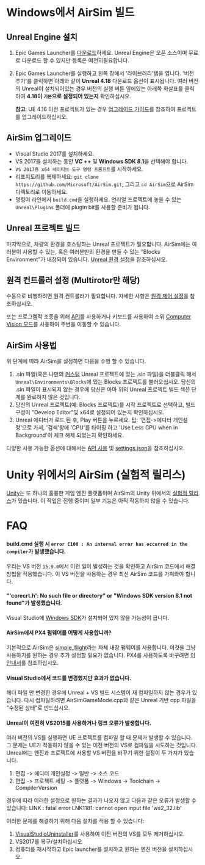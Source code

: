 # Windows에서 AirSim 빌드

## Unreal Engine 설치

1. Epic Games Launcher를 [다운로드](https://www.unrealengine.com/download)하세요. Unreal Engine은 오픈 소스이며 무료로 다운로드 할 수 있지만 등록은 여전히 ​​필요합니다.
2. Epic Games Launcher를 실행하고 왼쪽 창에서 '라이브러리'탭을 엽니다.
'버전 추가'를 클릭하면 아래와 같이 **Unreal 4.18** 다운로드 옵션이 표시됩니다. 여러 버전의 Unreal이 설치되어있는 경우 버전의 실행 버튼 옆에있는 아래쪽 화살표를 클릭하여 **4.18이 `기본`으로 설정되어 있는지** 확인하십시오.

   **참고**: UE 4.16 이전 프로젝트가 있는 경우 [업그레이드 가이드](unreal_upgrade.md)를 참조하여 프로젝트를 업그레이드하십시오.

## AirSim 업그레이드
* Visual Studio 2017를 설치하세요.    
* VS 2017을 설치하는 동안 **VC ++** 및 **Windows SDK 8.1**을 선택해야 합니다.
* `VS 2017용 x64 네이티브 도구 명령 프롬프트`를 시작하세요. 
* 리포지토리를 복제하세요: `git clone https://github.com/Microsoft/AirSim.git`, 그리고 `cd AirSim`으로 AirSim 디렉토리로 이동하세요. 
* 명령어 라인에서 `build.cmd`을 실행하세요. 언리얼 프로젝트에 놓을 수 있는 `Unreal\Plugins` 폴더에 plugin bit를 사용할 준비가 됩니다.

## Unreal 프로젝트 빌드

마지막으로, 차량의 환경을 호스팅하는 Unreal 프로젝트가 필요합니다. AirSim에는 여러분이 사용할 수 있는, 혹은 여러분만의 환경을 만들 수 있는 "Blocks Environment"가 내장되어 있습니다. [Unreal 환경 설정](unreal_proj.md)을 참조하십시오.

## 원격 컨트롤러 설정 (Multirotor만 해당)

수동으로 비행하려면 원격 컨트롤러가 필요합니다. 자세한 사항은 [원격 제어 설정](remote_control.md)을 참조하십시오.

또는 프로그램적 조종을 위해 [API](apis.md)를 사용하거나 키보드를 사용하여 소위 [Computer Vision 모드](image_apis.md)를 사용하여 주변을 이동할 수 있습니다.

## AirSim 사용법

위 단계에 따라 AirSim을 설정하면 다음을 수행 할 수 있습니다.

1. .sln 파일(혹은 나만의 [커스텀](unreal_custenv.md) Unreal 프로젝트에 있는 .sln 파일)을 더블클릭 해서 `Unreal\Environments\Blocks`에 있는 Blocks 프로젝트를 불러오십시오. 당신의 .sln 파일이 표시되지 않는 경우에 당신은 아마 위의 Unreal 프로젝트 빌드 섹션 단계를 완료하지 않은 것입니다.
2. 당신의 Unreal 프로젝트(예: Blocks 프로젝트)를 시작 프로젝트로 선택하고, 빌드 구성이 "Develop Editor"및 x64로 설정되어 있는지 확인하십시오.
3. Unreal 에디터가 로드 된 후, Play 버튼을 누르세요. 팁: '편집->에디터 개인설정'으로 가서, '검색'창에 'CPU'를 타이핑 하고 'Use Less CPU when in Background'이 체크 해제 되었는지 확인하세요.

다양한 사용 가능한 옵션에 대해서는 [API 사용](apis.md) 및 [settings.json](settings.md)을 참조하십시오.

# Unity 위에서의 AirSim (실험적 릴리스)
[Unity](https://unity3d.com/)는 또 하나의 훌륭한 게임 엔진 플랫폼이며 AirSim의 Unity 위에서의 [실험적 릴리스](https://github.com/Microsoft/AirSim/tree/master/Unity)가 있습니다. 이 작업은 진행 중이며 일부 기능은 아직 작동하지 않을 수 있습니다.

# FAQ
#### build.cmd 실행 시 `error C100 : An internal error has occurred in the compiler`가 발생했습니다.
우리는 VS 버전 `15.9.0`에서 이런 일이 발생하는 것을 확인하고 AirSim 코드에서 해결 방법을 적용했습니다. 이 VS 버전을 사용하는 경우 최신 AirSim 코드를 가져와야 합니다.

#### "'corecrt.h': No such file or directory" or "Windows SDK version 8.1 not found"가 발생했습니다.
Visual Studio에 [Windows SDK](https://developercommunity.visualstudio.com/content/problem/3754/cant-compile-c-program-because-of-sdk-81cant-add-a.html)가 설치되어 있지 않을 가능성이 큽니다.

#### AirSim에서 PX4 펌웨어를 어떻게 사용합니까?
기본적으로 AirSim은 [simple_flight](simple_flight.md)라는 자체 내장 펌웨어를 사용합니다. 이것을 그냥 사용하기를 원하는 경우 추가 설정할 필요가 없습니다. PX4를 사용하도록 바꾸려면 [이 안내서](px4_setup.md)를 참조하십시오.

#### Visual Studio에서 코드를 변경했지만 효과가 없습니다.

헤더 파일 만 변경한 경우에 Unreal + VS 빌드 시스템이 재 컴파일하지 않는 경우가 있습니다. 다시 컴파일하려면 AirSimGameMode.cpp와 같은 Unreal 기반 cpp 파일을 "수정된 상태"로 만드십시오.

#### Unreal이 여전히 VS2015를 사용하거나 링크 오류가 발생합니다.
여러 버전의 VS를 실행하면 UE 프로젝트를 컴파일 할 때 문제가 발생할 수 있습니다. 그 문제는 UE가 작동하지 않을 수 있는 이전 버전의 VS로 컴파일을 시도하는 것입니다. Unreal에는 엔진과 프로젝트에 사용할 VS 버전을 바꾸기 위한 설정이 두 가지가 있습니다.
1. 편집 -> 에디터 개인설정 -> 일반 -> 소스 코드
2. 편집 -> 프로젝트 세팅 -> 플랫폼 -> Windows -> Toolchain -> CompilerVersion

경우에 따라 이러한 설정으로 원하는 결과가 나오지 않고 다음과 같은 오류가 발생할 수 있습니다: LINK : fatal error LNK1181: cannot open input file 'ws2_32.lib'

이러한 문제를 해결하기 위해 다음 절차를 적용 할 수 있습니다:
1. [VisualStudioUninstaller](https://github.com/Microsoft/VisualStudioUninstaller/releases)를 사용하여 이전 버전의 VS를 모두 제거하십시오.
2. VS2017를 복구/설치하십시오
3. 컴퓨터를 재시작하고 Epic launcher를 설치하고 원하는 엔진 버전을 설치하십시오.